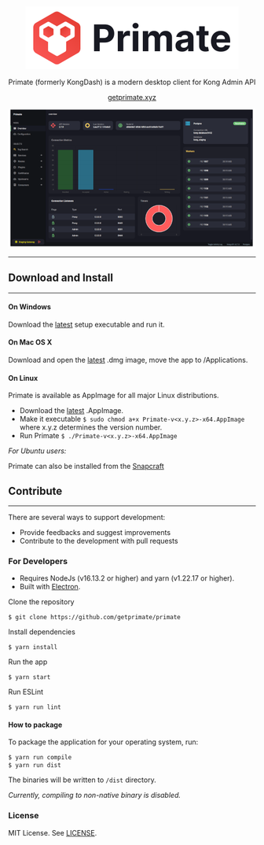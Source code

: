<div align="center">
    <img src="logo-banner.png" alt="Primate Logo" height="128" />
    <p>Primate (formerly KongDash) is a modern desktop client for Kong Admin API</p>
    <p><a href="https://www.getprimate.xyz">getprimate.xyz</a></p>
    <p><img src="screenshot.png" alt="Primate Screenshot" /></p>
</div>

---

## Download and Install 
---
#### On Windows
Download the [latest](https://github.com/getprimate/primate/releases/latest) setup executable and run it.

#### On Mac OS X
Download and open the [latest](https://github.com/getprimate/primate/releases/latest) .dmg image, move the app to /Applications.

#### On Linux
Primate is available as AppImage for all major Linux distributions. 

- Download the [latest](https://github.com/getprimate/primate/releases/latest) .AppImage.
- Make it executable `$ sudo chmod a+x Primate-v<x.y.z>-x64.AppImage` where x.y.z determines the version number.
- Run Primate `$ ./Primate-v<x.y.z>-x64.AppImage`

_For Ubuntu users:_

Primate can also be installed from the [Snapcraft](https://snapcraft.io/primate)

## Contribute
---

There are several ways to support development:

- Provide feedbacks and suggest improvements
- Contribute to the development with pull requests


### For Developers

- Requires NodeJs (v16.13.2 or higher) and yarn (v1.22.17 or higher).
- Built with [Electron](https://www.electronjs.org/).

Clone the repository
```shell
$ git clone https://github.com/getprimate/primate
```

Install dependencies
```shell
$ yarn install
```

Run the app
```shell
$ yarn start
```

Run ESLint
```shell
$ yarn run lint
```

#### How to package

To package the application for your operating system, run: 

```shell
$ yarn run compile
$ yarn run dist
```

The binaries will be written to `/dist` directory.

_Currently, compiling to non-native binary is disabled._


### License
MIT License. See [LICENSE](LICENSE).
